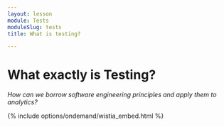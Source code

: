 ```yaml
---
layout: lesson
module: Tests
moduleSlug: tests
title: What is testing?

---
```


# What exactly is Testing?
_How can we borrow software engineering principles and apply them to analytics?_

{% include options/ondemand/wistia_embed.html %}
